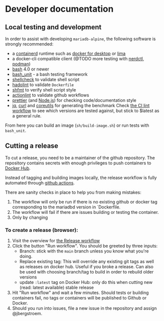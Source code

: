 # Developer documentation

## Local testing and development

In order to assist with developing `mariadb-alpine`, the following software is strongly recommended:

- a [containerd][containerd] runtime such as [docker for desktop][docker] or [lima][lima-vm]
- a docker-cli compatible client (@TODO more testing with [nerdctl][], [podman][podman])
- [bash][bash] 4.0 or newer
- [bash_unit][bash_unit] - a bash testing framework
- [shellcheck][shellcheck] to validate shell script
- [hadolint][hadolint] to validate `Dockerfile`
- [shfmt][shfmt] to verify shell script style
- [actionlint][actionlint] to validate github workflows
- [prettier][prettier] (and [Node.js][node-js]) for checking code/documentation style
- [jq][jq], [curl][curl] and [coreutils][coreutils] for generating the benchmark
  Check [the CI lint workflow][ci-lint] to see which versions are tested against, but stick to $latest as a general rule.

From here you can build an image (`sh/build-image.sh`) or run tests with `bash_unit`.

## Cutting a release

To cut a release, you need to be a maintainer of the github repository. The repository contains
secrets with enough privileges to push containers to [Docker Hub][docker-hub].

Instead of tagging and building images locally, the release workflow is fully automated through [github actions][github-actions].

There are sanity checks in place to help you from making mistakes:

1. The workflow will only be run if there is no existing github or docker tag corresponding to
   the mariadbd version in `Dockerfile.
2. The workflow will fail if there are issues building or testing the container.
3. Only by changing

### To create a release (browser):

1. Visit the overview for [the Release workflow][release-workflow]
2. Click the button "Run workflow".
   You should be greeted by three inputs:
   - Branch: stick with the `main` branch unless you know what you're doing.
   - Replace existing tag: This will override any existing git tags as well as releases on docker hub. Useful if you broke a release. Can also be used with choosing branch/tag to build in order to rebuild older versions
   - update `:latest` tag on Docker Hub: only do this when cutting new (read: latest available) stable release
3. Hit "Run workflow" and wait a few minutes. Should tests or building containers fail, no tags or containers will be published to Github or Docker.
4. Should you run into issues, file a new issue in the repository and assign @jbergstroem.

<!-- @TODO Create a release with gh-cli -->

[containerd]: https://containerd.io
[docker]: https://docker.com
[nerdctl]: https://github.com/containerd/nerdctl
[podman]: https://podman.io
[lima-vm]: https://github.com/lima-vm/lima
[bash]: https://www.gnu.org/software/bash/
[bash_unit]: https://github.com/pgrange/bash_unit
[shellcheck]: https://github.com/koalaman/shellcheck
[hadolint]: https://github.com/hadolint/hadolint
[shfmt]: https://github.com/mvdan/sh
[actionlint]: https://github.com/rhysd/actionlint
[prettier]: https://prettier.io
[node-js]: https://nodejs.org/en/
[ci-lint]: ../.github/workflows/lint.yml
[curl]: https://curl.se
[jq]: https://stedolan.github.io/jq/
[coreutils]: https://www.gnu.org/software/coreutils/
[docker-hub]: https://hub.docker.com/r/jbergstroem/mariadb-alpine
[github-actions]: https://github.com/features/actions
[release-workflow]: https://github.com/jbergstroem/mariadb-alpine/actions/workflows/release.yml
